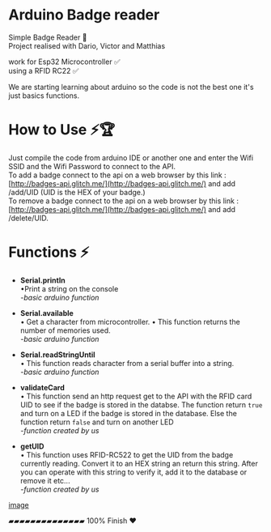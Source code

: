 # Arduino Badge reader 

Simple Badge Reader  🔐                                                                                                                                                                                          
Project realised with Dario, Victor and Matthias


work for Esp32 Microcontroller ✅                                      
using a RFID RC22  ✅

We are starting learning about arduino so the code is not the best one it's just basics functions.

# How to Use ⚡🏆
Just compile the code from arduino IDE or another one and enter the Wifi SSID  and the Wifi Password to connect to the API.                                                                                                                                    
To add a badge connect to the api on a web browser by this link : [http://badges-api.glitch.me/](http://badges-api.glitch.me/)  and add /add/UID (UID is the HEX of your badge.)               
To remove a badge connect to the api on a web browser by this link : [http://badges-api.glitch.me/](http://badges-api.glitch.me/)  and add /delete/UID.             




# Functions ⚡
+ **Serial.println**                      
    •Print a string on the console                                                                                                                                                                                                                             
  -*basic arduino function*                                            
                                            
+ **Serial.available**                  
    • Get a character from microcontroller.
    • This function returns the number of memories used.                                                                                                                                                                                                       
  -*basic arduino function*                     
                                            
+ **Serial.readStringUntil**                           
	• This function reads character from a serial buffer into a string.                                                                                                                                                                                    
  -*basic arduino function*                                                    
                                              
+ **validateCard**                         
    • This function send an http request get to the API with the RFID card UID to see if the badge is stored in the databse. The function return `true` and turn on a LED if the badge is stored in the database. Else the function return `false` and turn on another LED                                                                                                                                                                                                                                                    
  -*function created by us*
                                                                           
+ **getUID**                          
    • This function uses RFID-RC522 to get the UID from the badge currently reading. Convert it to an HEX string an return this string. After you can operate with this string to verify it, add it to the database or remove it etc...                        
  -*function created by us*
                                        

[image](https://github.com/trinioff/Arduino-badge-security-system/blob/main/badge%20reader.png)


▰▰▰▰▰▰▰▰▰▰▰▰▰▰ 100% Finish ❤️                          
            
